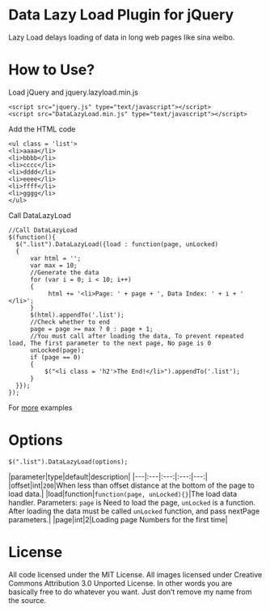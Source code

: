 Data Lazy Load Plugin for jQuery
============
Lazy Load delays loading of data in long web pages like sina weibo.

How to Use?
============
Load jQuery and jquery.lazyload.min.js
```
<script src="jquery.js" type="text/javascript"></script>
<script src="DataLazyLoad.min.js" type="text/javascript"></script>
```
Add the HTML code
```
<ul class = 'list'>
<li>aaaa</li>
<li>bbbb</li>
<li>cccc</li>
<li>dddd</li>
<li>eeee</li>
<li>ffff</li>
<li>gggg</li>
</ul>
```
Call DataLazyLoad
```
//Call DataLazyLoad
$(function(){
  $(".list").DataLazyLoad({load : function(page, unLocked)
  {
      var html = '';
      var max = 10;
      //Generate the data
      for (var i = 0; i < 10; i++)
      {
           html += '<li>Page: ' + page + ', Data Index: ' + i + ' </li>';
      }
      $(html).appendTo('.list');
      //Check whether to end
      page = page >= max ? 0 : page + 1;
      //You must call after loading the data, To prevent repeated load, The first parameter to the next page, No page is 0
      unLocked(page);
      if (page == 0)
      {
          $("<li class = 'h2'>The End!</li>").appendTo('.list');
      }
  }});
});
```
For [more](https://github.com/logbird/DataLazyLoad/tree/master/examples) examples 

Options
============
```
$(".list").DataLazyLoad(options);
```
|parameter|type|default|description|
|---|:---|:---:|:---:|---:|
|offset|int|`200`|When less than offset distance at the bottom of the page to load data.|
|load|function|`function(page, unLocked){}`|The load data handler. Parameters: `page` is Need to load the page, `unLocked` is a function. After loading the data must be called ` unLocked ` function, and pass nextPage parameters.|
|page|int|2|Loading page Numbers for the first time|

License
============
All code licensed under the MIT License. All images licensed under Creative Commons Attribution 3.0 Unported License. In other words you are basically free to do whatever you want. Just don’t remove my name from the source.
